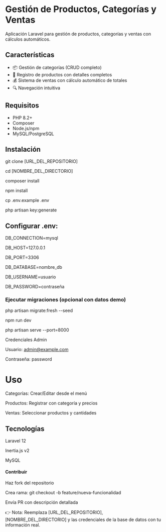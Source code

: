 # Gestión de Productos, Categorías y Ventas

Aplicación Laravel para gestión de productos, categorías y ventas con cálculos automáticos.

## Características

- 📦 Gestión de categorías (CRUD completo)
- 🛒 Registro de productos con detalles completos
- 💰 Sistema de ventas con cálculo automático de totales
- 🔍 Navegación intuitiva

## Requisitos

- PHP 8.2+
- Composer
- Node.js/npm
- MySQL/PostgreSQL

## Instalación

git clone [URL_DEL_REPOSITORIO]

cd [NOMBRE_DEL_DIRECTORIO]

composer install

npm install

cp .env.example .env

php artisan key:generate

## Configurar .env:
DB_CONNECTION=mysql

DB_HOST=127.0.0.1

DB_PORT=3306

DB_DATABASE=nombre_db

DB_USERNAME=usuario

DB_PASSWORD=contraseña

### Ejecutar migraciones (opcional con datos demo)
php artisan migrate:fresh --seed

npm run dev

php artisan serve --port=8000

Credenciales Admin

Usuario: admin@example.com

Contraseña: password


# Uso
Categorías: Crear/Editar desde el menú

Productos: Registrar con categoría y precios

Ventas: Seleccionar productos y cantidades

## Tecnologías
Laravel 12

Inertia.js v2

MySQL


#### Contribuir
Haz fork del repositorio

Crea rama: git checkout -b feature/nueva-funcionalidad

Envía PR con descripción detallada

👉 Nota: Reemplaza [URL_DEL_REPOSITORIO], [NOMBRE_DEL_DIRECTORIO] y las credenciales de la base de datos con tu información real.

